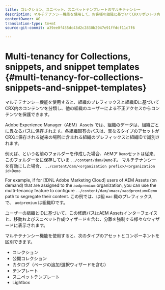 ```yaml
---
title: コレクション、スニペット、スニペットテンプレートのマルチテナンシー
description: マルチテナンシー機能を使用して、お客様の組織に基づいてCRXリポジトリ内のコンテンツを分離し、不正アクセスを防ぐ方法を説明します。
contentOwner: AG
translation-type: tm+mt
source-git-commit: a39ee0f435dc43d2c2830b2947e91ffdcf11c7f6

---
```



# Multi-tenancy for Collections, snippets, and snippet templates {#multi-tenancy-for-collections-snippets-and-snippet-templates}

マルチテナンシー機能を使用すると、組織のプレフィックスと組織IDに基づいてCRX内のコンテンツを分類し、他の組織のユーザーによる不正アクセスからコンテンツを保護できます。

Adobe Experience Manager（AEM）Assets では、組織のデータは、組織ごとに異なるパスに保存されます。各組織固有のパスは、異なるタイプのアセットがCRXに保存される従来の場所に含まれる組織のプレフィックスと組織IDで識別されます。

例えば、という名前のフォルダーを作成した場合、AEMア `Demo`セットは従来、このフォルダーをに保存していま `../content/dam/Demo`す。 マルチテナンシーを有効にした場合、 `../content/dam/<organization prefix>/<organization id>Demo`

For example, if for [!DNL Adobe Marketing Cloud] users of AEM Assets (on demand) that are assigned to the `aodpremium` organization, you can use the multi-tenancy feature to configure `../content/dam/<mac>/<aodpremium>Demo` path to segregate their content. この例では、は組 `mac` 織のプレフィックスで、 `aodpremium` は組織IDです。

ユーザーの組織とIDに基づいて、この修飾パスはAEM Assetsインターフェイスと、移動およびスニペット作成ウィザードを含む、分離を強制する様々なウィザードに表示されます。

マルチテナンシー機能を使用すると、次のタイプのアセットとコンポーネントを区別できます。

* コレクション
* 公開コレクション
* カタログ（ページの追加/選択ウィザードを含む）
* テンプレート
* スニペットテンプレート
* Lightbox
